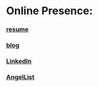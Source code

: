 # Online Presence: 

### [resume](http://vokoshyv.github.io/resume/)

### [blog](http://vokoshyv.com/)

### [LinkedIn](https://www.linkedin.com/in/vokoshyv)

### [AngelList](https://angel.co/aaron-ron-tsui)

